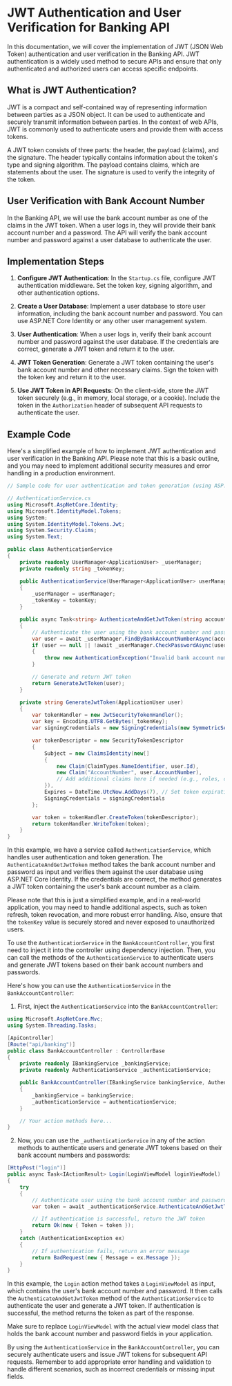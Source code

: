 # JWT Authentication and User Verification for Banking API

In this documentation, we will cover the implementation of JWT (JSON Web Token) authentication and user verification in the Banking API. JWT authentication is a widely used method to secure APIs and ensure that only authenticated and authorized users can access specific endpoints.

## What is JWT Authentication?

JWT is a compact and self-contained way of representing information between parties as a JSON object. It can be used to authenticate and securely transmit information between parties. In the context of web APIs, JWT is commonly used to authenticate users and provide them with access tokens.

A JWT token consists of three parts: the header, the payload (claims), and the signature. The header typically contains information about the token's type and signing algorithm. The payload contains claims, which are statements about the user. The signature is used to verify the integrity of the token.

## User Verification with Bank Account Number

In the Banking API, we will use the bank account number as one of the claims in the JWT token. When a user logs in, they will provide their bank account number and a password. The API will verify the bank account number and password against a user database to authenticate the user.

## Implementation Steps

1. **Configure JWT Authentication**: In the `Startup.cs` file, configure JWT authentication middleware. Set the token key, signing algorithm, and other authentication options.

2. **Create a User Database**: Implement a user database to store user information, including the bank account number and password. You can use ASP.NET Core Identity or any other user management system.

3. **User Authentication**: When a user logs in, verify their bank account number and password against the user database. If the credentials are correct, generate a JWT token and return it to the user.

4. **JWT Token Generation**: Generate a JWT token containing the user's bank account number and other necessary claims. Sign the token with the token key and return it to the user.

5. **Use JWT Token in API Requests**: On the client-side, store the JWT token securely (e.g., in memory, local storage, or a cookie). Include the token in the `Authorization` header of subsequent API requests to authenticate the user.

## Example Code

Here's a simplified example of how to implement JWT authentication and user verification in the Banking API. Please note that this is a basic outline, and you may need to implement additional security measures and error handling in a production environment.

```csharp
// Sample code for user authentication and token generation (using ASP.NET Core Identity and JWT)

// AuthenticationService.cs
using Microsoft.AspNetCore.Identity;
using Microsoft.IdentityModel.Tokens;
using System;
using System.IdentityModel.Tokens.Jwt;
using System.Security.Claims;
using System.Text;

public class AuthenticationService
{
    private readonly UserManager<ApplicationUser> _userManager;
    private readonly string _tokenKey;

    public AuthenticationService(UserManager<ApplicationUser> userManager, string tokenKey)
    {
        _userManager = userManager;
        _tokenKey = tokenKey;
    }

    public async Task<string> AuthenticateAndGetJwtToken(string accountNumber, string password)
    {
        // Authenticate the user using the bank account number and password
        var user = await _userManager.FindByBankAccountNumberAsync(accountNumber);
        if (user == null || !await _userManager.CheckPasswordAsync(user, password))
        {
            throw new AuthenticationException("Invalid bank account number or password.");
        }

        // Generate and return JWT token
        return GenerateJwtToken(user);
    }

    private string GenerateJwtToken(ApplicationUser user)
    {
        var tokenHandler = new JwtSecurityTokenHandler();
        var key = Encoding.UTF8.GetBytes(_tokenKey);
        var signingCredentials = new SigningCredentials(new SymmetricSecurityKey(key), SecurityAlgorithms.HmacSha256);

        var tokenDescriptor = new SecurityTokenDescriptor
        {
            Subject = new ClaimsIdentity(new[]
            {
                new Claim(ClaimTypes.NameIdentifier, user.Id),
                new Claim("AccountNumber", user.AccountNumber),
                // Add additional claims here if needed (e.g., roles, custom claims)
            }),
            Expires = DateTime.UtcNow.AddDays(7), // Set token expiration (adjust as needed)
            SigningCredentials = signingCredentials
        };

        var token = tokenHandler.CreateToken(tokenDescriptor);
        return tokenHandler.WriteToken(token);
    }
}
```

In this example, we have a service called `AuthenticationService`, which handles user authentication and token generation. The `AuthenticateAndGetJwtToken` method takes the bank account number and password as input and verifies them against the user database using ASP.NET Core Identity. If the credentials are correct, the method generates a JWT token containing the user's bank account number as a claim.

Please note that this is just a simplified example, and in a real-world application, you may need to handle additional aspects, such as token refresh, token revocation, and more robust error handling. Also, ensure that the `tokenKey` value is securely stored and never exposed to unauthorized users.

To use the `AuthenticationService` in the `BankAccountController`, you first need to inject it into the controller using dependency injection. Then, you can call the methods of the `AuthenticationService` to authenticate users and generate JWT tokens based on their bank account numbers and passwords.

Here's how you can use the `AuthenticationService` in the `BankAccountController`:

1. First, inject the `AuthenticationService` into the `BankAccountController`:

```csharp
using Microsoft.AspNetCore.Mvc;
using System.Threading.Tasks;

[ApiController]
[Route("api/banking")]
public class BankAccountController : ControllerBase
{
    private readonly IBankingService _bankingService;
    private readonly AuthenticationService _authenticationService;

    public BankAccountController(IBankingService bankingService, AuthenticationService authenticationService)
    {
        _bankingService = bankingService;
        _authenticationService = authenticationService;
    }

    // Your action methods here...
}
```

2. Now, you can use the `_authenticationService` in any of the action methods to authenticate users and generate JWT tokens based on their bank account numbers and passwords:

```csharp
[HttpPost("login")]
public async Task<IActionResult> Login(LoginViewModel loginViewModel)
{
    try
    {
        // Authenticate user using the bank account number and password
        var token = await _authenticationService.AuthenticateAndGetJwtToken(loginViewModel.BankAccountNumber, loginViewModel.Password);

        // If authentication is successful, return the JWT token
        return Ok(new { Token = token });
    }
    catch (AuthenticationException ex)
    {
        // If authentication fails, return an error message
        return BadRequest(new { Message = ex.Message });
    }
}
```

In this example, the `Login` action method takes a `LoginViewModel` as input, which contains the user's bank account number and password. It then calls the `AuthenticateAndGetJwtToken` method of the `AuthenticationService` to authenticate the user and generate a JWT token. If authentication is successful, the method returns the token as part of the response.

Make sure to replace `LoginViewModel` with the actual view model class that holds the bank account number and password fields in your application.

By using the `AuthenticationService` in the `BankAccountController`, you can securely authenticate users and issue JWT tokens for subsequent API requests. Remember to add appropriate error handling and validation to handle different scenarios, such as incorrect credentials or missing input fields.

